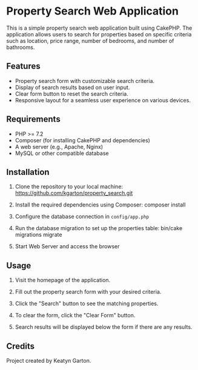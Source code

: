 # Property Search Web Application

This is a simple property search web application built using CakePHP. The application allows users to search for properties based on specific criteria such as location, price range, number of bedrooms, and number of bathrooms.

## Features

- Property search form with customizable search criteria.
- Display of search results based on user input.
- Clear form button to reset the search criteria.
- Responsive layout for a seamless user experience on various devices.

## Requirements

- PHP >= 7.2
- Composer (for installing CakePHP and dependencies)
- A web server (e.g., Apache, Nginx)
- MySQL or other compatible database

## Installation

1. Clone the repository to your local machine:
https://github.com/kgarton/property_search.git

2. Install the required dependencies using Composer:
composer install

3. Configure the database connection in `config/app.php`

4. Run the database migration to set up the properties table:
bin/cake migrations migrate

5. Start Web Server and access the browser

## Usage

1. Visit the homepage of the application.

2. Fill out the property search form with your desired criteria.

3. Click the "Search" button to see the matching properties.

4. To clear the form, click the "Clear Form" button.

5. Search results will be displayed below the form if there are any results.

## Credits
Project created by Keatyn Garton.